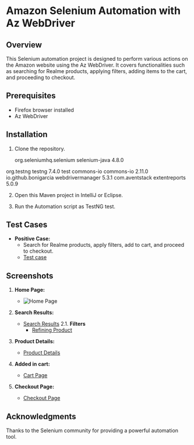 # Amazon Selenium Automation with Az WebDriver

## Overview

This Selenium automation project is designed to perform various actions on the Amazon website using the Az WebDriver. It covers functionalities such as searching for Realme products, applying filters, adding items to the cart, and proceeding to checkout.

## Prerequisites

- Firefox browser installed
- Az WebDriver

## Installation

1. Clone the repository.
   <dependencies>
	  
	  <dependency>
    <groupId>org.seleniumhq.selenium</groupId>
    <artifactId>selenium-java</artifactId>
    <version>4.8.0</version>
</dependency>

<dependency>
    <groupId>org.testng</groupId>
    <artifactId>testng</artifactId>
    <version>7.4.0</version>
    <scope>test</scope>
</dependency>

<!-- https://mvnrepository.com/artifact/commons-io/commons-io -->
<dependency>
    <groupId>commons-io</groupId>
    <artifactId>commons-io</artifactId>
    <version>2.11.0</version>
</dependency>
<!-- https://mvnrepository.com/artifact/io.github.bonigarcia/webdrivermanager -->
<dependency>
    <groupId>io.github.bonigarcia</groupId>
    <artifactId>webdrivermanager</artifactId>
    <version>5.3.1</version>
</dependency>
<dependency>
<groupId>com.aventstack</groupId>
<artifactId>extentreports</artifactId>
<version>5.0.9</version>
</dependency>

  </dependencies>

2. Open this Maven project in IntelliJ or Eclipse.  

3. Run the Automation script as TestNG test.

## Test Cases

- **Positive Case:**
  - Search for Realme products, apply filters, add to cart, and proceed to checkout.
  - [Test case](https://docs.google.com/spreadsheets/d/1JzDEklJZEVZtaVZsjqzXKbS7aGh8j5jX/edit?usp=sharing&ouid=101508411653849235851&rtpof=true&sd=true)


## Screenshots

1. **Home Page:**
   - ![Home Page]([screenshots/az_home_page.png](https://drive.google.com/file/d/1LDLlMQlpLZ3-9tOz7uQg-I5Tiz8pPMns/view?usp=sharing))

2. **Search Results:**
   - [Search Results]([screenshots/az_search_results.png](https://drive.google.com/file/d/1NMW-5ICQ2c_dkgbwMo9tOA6qIudBKC5y/view?usp=sharing))
2.1. **Filters**
     - [Refining Product]([screenshots/az_search_results.png](https://drive.google.com/file/d/1O3vKhIQ5qljUKLvBTnoHVYOUtuLGCZmS/view?usp=sharing))
     
3. **Product Details:**
   - [Product Details]([screenshots/az_product_details.png](https://drive.google.com/file/d/1DS7aifWrxSQR-mDe_g1d3cC4vVDsQi6h/view?usp=sharing))

4. **Added in cart:**
   - [Cart Page]([screenshots/az_cart_page.png](https://drive.google.com/file/d/1CiVJXoSsqe1Xus2zgvke7f-uGlgHTubn/view?usp=sharing))

5. **Checkout Page:**
   - [Checkout Page]([screenshots/az_checkout_page.png](https://drive.google.com/file/d/1fW_W6sjr6uhpucB5kTcJ-DnECwT3abTF/view?usp=sharing))

## Acknowledgments

Thanks to the Selenium community for providing a powerful automation tool.
